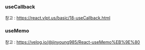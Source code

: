 ### useCallback
참고 : https://react.vlpt.us/basic/18-useCallback.html

### useMemo
참고 : https://velog.io/@jinyoung985/React-useMemo%EB%9E%80

